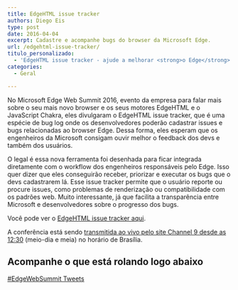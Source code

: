 ```yaml
---
title: EdgeHTML issue tracker
authors: Diego Eis
type: post
date: 2016-04-04
excerpt: Cadastre e acompanhe bugs do browser da Microsoft Edge.
url: /edgehtml-issue-tracker/
titulo_personalizado:
  - 'EdgeHTML issue tracker - ajude a melhorar <strong>o Edge</strong>'
categories:
  - Geral

---
```

No Microsoft Edge Web Summit 2016, evento da empresa para falar mais sobre o seu mais novo browser e os seus motores EdgeHTML e o JavaScript Chakra, eles divulgaram o EdgeHTML issue tracker, que é uma espécie de bug log onde os desenvolvedores poderão cadastrar issues e bugs relacionadas ao browser Edge. Dessa forma, eles esperam que os engenheiros da Microsoft consigam ouvir melhor o feedback dos devs e também dos usuários. 

O legal é essa nova ferramenta foi desenhada para ficar integrada diretamente com o workflow dos engenheiros responsáveis pelo Edge. Isso quer dizer que eles conseguirão receber, priorizar e executar os bugs que o devs cadastrarem lá. Esse issue tracker permite que o usuário reporte ou procure issues, como problemas de renderização ou compatibilidade com os padrões web. Muito interessante, já que facilita a transparência entre Microsoft e desenvolvedores sobre o progresso dos bugs. 

Você pode ver o [EdgeHTML issue tracker aqui][1].

A conferência está sendo [transmitida ao vivo pelo site Channel 9 desde as 12:30][2] (meio-dia e meia) no horário de Brasília. 

## Acompanhe o que está rolando logo abaixo

<a class="twitter-timeline" href="https://twitter.com/hashtag/EdgeWebSummit" data-widget-id="717034618919264256">#EdgeWebSummit Tweets</a>

 [1]: https://issues.microsoftedge.com/
 [2]: https://channel9.msdn.com/Events/WebPlatformSummit/edgesummit2016
